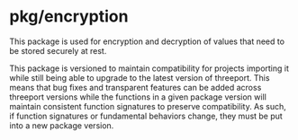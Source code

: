 # pkg/encryption

This package is used for encryption and decryption of values that need to be
stored securely at rest.

This package is versioned to maintain compatibility for projects importing it
while still being able to upgrade to the latest version of threeport. This
means that bug fixes and transparent features can be added across threeport
versions while the functions in a given package version will maintain consistent
function signatures to preserve compatibility.  As such, if function signatures
or fundamental behaviors change, they must be put into a new package version.

